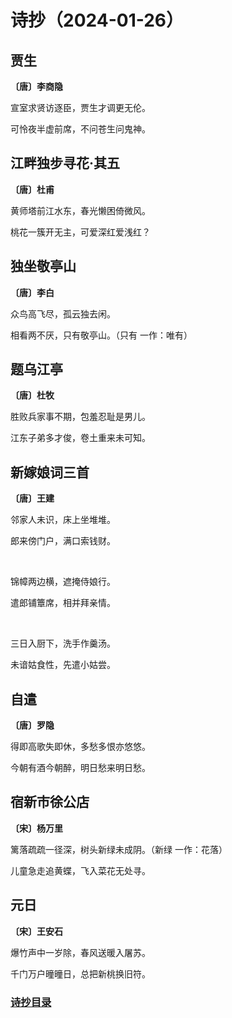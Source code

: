 # 诗抄（2024-01-26）

## 贾生

**〔唐〕李商隐**

宣室求贤访逐臣，贾生才调更无伦。

可怜夜半虚前席，不问苍生问鬼神。


## 江畔独步寻花·其五

**〔唐〕杜甫**

黄师塔前江水东，春光懒困倚微风。

桃花一簇开无主，可爱深红爱浅红？

## 独坐敬亭山

**〔唐〕李白**

众鸟高飞尽，孤云独去闲。

相看两不厌，只有敬亭山。（只有 一作：唯有）

## 题乌江亭

**〔唐〕杜牧**

胜败兵家事不期，包羞忍耻是男儿。

江东子弟多才俊，卷土重来未可知。

## 新嫁娘词三首

**〔唐〕王建**

邻家人未识，床上坐堆堆。

郎来傍门户，满口索钱财。

<br>

锦幛两边横，遮掩侍娘行。

遣郎铺簟席，相并拜亲情。

<br>

三日入厨下，洗手作羹汤。

未谙姑食性，先遣小姑尝。

## 自遣

**〔唐〕罗隐**

得即高歌失即休，多愁多恨亦悠悠。

今朝有酒今朝醉，明日愁来明日愁。

## 宿新市徐公店

**〔宋〕杨万里**

篱落疏疏一径深，树头新绿未成阴。（新绿 一作：花落）

儿童急走追黄蝶，飞入菜花无处寻。

## 元日

**〔宋〕王安石**

爆竹声中一岁除，春风送暖入屠苏。

千门万户曈曈日，总把新桃换旧符。

### [诗抄目录](../poem.md)
